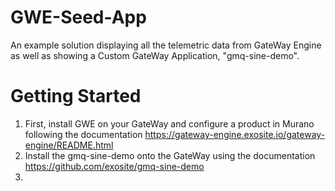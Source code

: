 # GWE-Seed-App
An example solution displaying all the telemetric data from GateWay Engine as well as showing a Custom GateWay Application, "gmq-sine-demo".
# Getting Started
1. First, install GWE on your GateWay and configure a product in Murano following the documentation https://gateway-engine.exosite.io/gateway-engine/README.html
2. Install the gmq-sine-demo onto the GateWay using the documentation https://github.com/exosite/gmq-sine-demo
3. 
